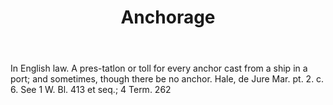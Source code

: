 ---
title: Anchorage
letter: A
permalink: "/definitions/anchorage.html"
body: In English law. A pres-tatlon or toll for every anchor cast from a ship in a
  port; and sometimes, though there be no anchor. Hale, de Jure Mar. pt. 2. c. 6.
  See 1 W. Bl. 413 et seq.; 4 Term. 262
published_at: '2018-07-07'
layout: post
---
